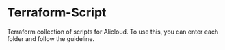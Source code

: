 # Terraform-Script
Terraform collection of scripts for Alicloud. To use this, you can enter each folder and follow the guideline. 
